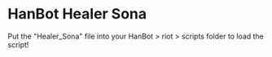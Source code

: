 # HanBot Healer Sona

Put the "Healer_Sona" file into your HanBot > riot > scripts folder to load the script!
